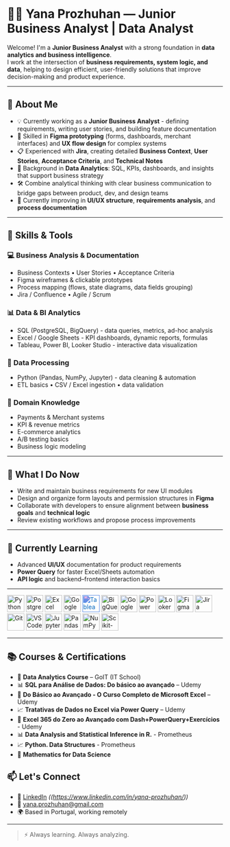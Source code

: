 # 👩‍💼 **Yana Prozhuhan — Junior Business Analyst | Data Analyst**

Welcome! I'm a **Junior Business Analyst** with a strong foundation in **data analytics and business intelligence**.  
I work at the intersection of **business requirements, system logic, and data**, helping to design efficient, user-friendly solutions that improve decision-making and product experience.

---

## 💼 **About Me**

- 💡 Currently working as a **Junior Business Analyst** - defining requirements, writing user stories, and building feature documentation  
- 🧭 Skilled in **Figma prototyping** (forms, dashboards, merchant interfaces) and **UX flow design** for complex systems  
- 📋 Experienced with **Jira**, creating detailed **Business Context**, **User Stories**, **Acceptance Criteria**, and **Technical Notes**  
- 🧠 Background in **Data Analytics**: SQL, KPIs, dashboards, and insights that support business strategy  
- 🛠 Combine analytical thinking with clear business communication to bridge gaps between product, dev, and design teams  
- 🌱 Currently improving in **UI/UX structure**, **requirements analysis**, and **process documentation**

---

## 🧩 **Skills & Tools**

### 💻 **Business Analysis & Documentation**
- Business Contexts • User Stories • Acceptance Criteria  
- Figma wireframes & clickable prototypes  
- Process mapping (flows, state diagrams, data fields grouping)  
- Jira / Confluence • Agile / Scrum  

### 📊 **Data & BI Analytics**
- SQL (PostgreSQL, BigQuery) - data queries, metrics, ad-hoc analysis  
- Excel / Google Sheets - KPI dashboards, dynamic reports, formulas  
- Tableau, Power BI, Looker Studio - interactive data visualization  

### 🐍 **Data Processing**
- Python (Pandas, NumPy, Jupyter) - data cleaning & automation  
- ETL basics • CSV / Excel ingestion • data validation  

### 🧠 **Domain Knowledge**
- Payments & Merchant systems  
- KPI & revenue metrics  
- E-commerce analytics  
- A/B testing basics  
- Business logic modeling  

---

## 🎯 **What I Do Now**
- Write and maintain business requirements for new UI modules  
- Design and organize form layouts and permission structures in **Figma**  
- Collaborate with developers to ensure alignment between **business goals** and **technical logic**  
- Review existing workflows and propose process improvements  

---

## 🌱 **Currently Learning**
- Advanced **UI/UX** documentation for product requirements  
- **Power Query** for faster Excel/Sheets automation  
- **API logic** and backend–frontend interaction basics  

---
<p align="left">
  <!-- Python -->
  <img src="https://cdn.jsdelivr.net/gh/devicons/devicon/icons/python/python-original.svg" title="Python" width="40" height="40"/>

  <!-- PostgreSQL -->
  <img src="https://cdn.jsdelivr.net/gh/devicons/devicon/icons/postgresql/postgresql-original.svg" title="PostgreSQL" width="40" height="40"/>

  <!-- Excel -->
  <img src="https://cdn.jsdelivr.net/gh/devicons/devicon/icons/microsoftsqlserver/microsoftsqlserver-plain.svg" title="Excel" width="40" height="40"/>

  <!-- Google Sheets -->
<img src="https://www.gstatic.com/images/branding/product/1x/sheets_2020q4_48dp.png" title="Google Sheets" width="40" height="40"/>

 <!-- Tableau -->
<img src="https://cdn.jsdelivr.net/npm/simple-icons@v11/icons/tableau.svg" title="Tableau" width="40" height="40" style="filter: invert(14%) sepia(94%) saturate(3554%) hue-rotate(196deg) brightness(91%) contrast(97%);" />

  <!-- Google BigQuery -->
  <img src="https://www.vectorlogo.zone/logos/google_bigquery/google_bigquery-icon.svg" title="BigQuery" width="40" height="40"/>

  <!-- Google Analytics 4 -->
  <img src="https://www.gstatic.com/analytics-suite/header/suite/v2/ic_analytics.svg" title="Google Analytics 4" width="40" height="40"/>

  <!-- Power BI -->
<img src="https://raw.githubusercontent.com/microsoft/PowerBI-Icons/main/SVG/Power-BI.svg" title="Power BI" width="40" height="40"/>

  <!-- Looker Studio -->
<img src="https://lookerstudio.google.com/favicon.ico" title="Looker Studio" width="40" height="40"/>

<!-- Figma -->
  <img src="https://cdn.jsdelivr.net/gh/devicons/devicon/icons/figma/figma-original.svg" title="Figma" width="40" height="40"/>

  <!-- Jira -->
  <img src="https://cdn.jsdelivr.net/gh/devicons/devicon/icons/jira/jira-original.svg" title="Jira" width="40" height="40"/>

  <!-- Git -->
  <img src="https://cdn.jsdelivr.net/gh/devicons/devicon/icons/git/git-original.svg" title="Git" width="40" height="40"/>

  <!-- VS Code -->
  <img src="https://cdn.jsdelivr.net/gh/devicons/devicon/icons/vscode/vscode-original.svg" title="VS Code" width="40" height="40"/>

  <!-- Jupyter -->
  <img src="https://cdn.jsdelivr.net/gh/devicons/devicon/icons/jupyter/jupyter-original.svg" title="Jupyter" width="40" height="40"/>

  <!-- Pandas -->
  <img src="https://cdn.jsdelivr.net/gh/devicons/devicon/icons/pandas/pandas-original.svg" title="Pandas" width="40" height="40"/>

   <!-- NumPy -->
  <img src="https://cdn.jsdelivr.net/gh/devicons/devicon/icons/numpy/numpy-original.svg" title="NumPy" width="40" height="40"/>

  <!-- Scikit-learn -->
  <img src="https://cdn.jsdelivr.net/gh/devicons/devicon/icons/scikitlearn/scikitlearn-original.svg" title="Scikit-learn" width="40" height="40"/>


---
## 📚 Courses & Certifications

- 🧠 **Data Analytics Course** – GoIT (IT School)
- 📊 **SQL para Análise de Dados: Do básico ao avançado** – Udemy
- 🧮 **Do Básico ao Avançado - O Curso Completo de Microsoft Excel** – Udemy
- 📈 **Tratativas de Dados no Excel via Power Query** – Udemy
- 📌 **Excel 365 do Zero ao Avançado com Dash+PowerQuery+Exercícios** - Udemy
- 📊 **Data Analysis and Statistical Inference in R.** - Prometheus
- 📈 **Python. Data Structures** - Prometheus
- 🧠 **Mathematics for Data Science**

## 📫 Let's Connect

- 💼 [LinkedIn](#) *((https://www.linkedin.com/in/yana-prozhuhan/))*
- 📧 yana.prozhuhan@gmail.com  
- 🌍 Based in Portugal, working remotely

---

> ⚡ Always learning. Always analyzing.
